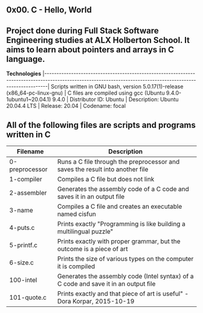 __0x00. C - __Hello, World____ 
--------------------------------------------------------------------------------------------------------------------------------------------------------------- 
Project done during Full Stack Software Engineering studies at ALX Holberton School. It aims to learn about pointers and arrays in C language.
---------------------------------------------------------------------------------------------------------------------------------------------------------------

__Technologies__
|-------------------------------------------------------------------------------------------------------------------------------------------------------------|
 Scripts written in GNU bash, version 5.0.17(1)-release (x86_64-pc-linux-gnu) 
| C files are compiled using gcc (Ubuntu 9.4.0-1ubuntu1~20.04.1) 9.4.0 
| Distributor ID:  Ubuntu
| Description:     Ubuntu 20.04.4 LTS
| Release:         20.04
| Codename:        focal

                                                                                                                       
                                                                                                                                      
 All of the following files are scripts and programs written in C 
---------------------------------------------------------------------------------------------------------------------------------------------------------------
|__Filename__	          |    __Description__ |
|---------------------- | --------------------------------------------------------------------------------------------------------------------------------------
|0-preprocessor	        |   Runs a C file through the preprocessor and saves the result into another file
|1-compiler             |	  Compiles a C file but does not link
|2-assembler            |  	Generates the assembly code of a C code and saves it in an output file
|3-name	                |   Compiles a C file and creates an executable named cisfun
|4-puts.c	              |   Prints exactly "Programming is like building a multilingual puzzle"
|5-printf.c	            |   Prints exactly with proper grammar, but the outcome is a piece of art
|6-size.c	              |   Prints the size of various types on the computer it is compiled
|100-intel	            |   Generates the assembly code (Intel syntax) of a C code and save it in an output file
|101-quote.c	          |   Prints exactly and that piece of art is useful" - Dora Korpar, 2015-10-19
